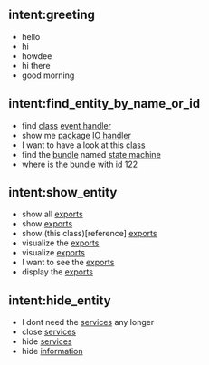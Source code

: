 ## intent:greeting
- hello
- hi
- howdee
- hi there
- good morning

## intent:find_entity_by_name_or_id
- find [class](entityType) [event handler](class_name)
- show me [package](entityType) [IO handler](class_name)
- I want to have a look at this [class](entityType)
- find the [bundle](entityType) named [state machine](class_name)
- where is the [bundle](entityType) with id [122](id)

## intent:show_entity
- show all [exports](entity_to_display) 
- show [exports](entity_to_display) 
- show (this class)[reference] [exports](entity_to_display)
- visualize the [exports](entity_to_display)
- visualize [exports](entity_to_display)
- I want to see the [exports](entity_to_display)
- display the [exports](entity_to_display)

## intent:hide_entity
- I dont need the [services](entity_to_display) any longer
- close [services](entity_to_display)
- hide [services](entity_to_display)
- hide [information](entity_to_display)